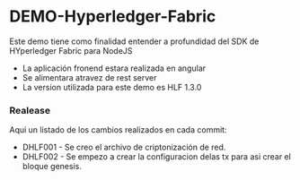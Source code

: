 # DEMO-Hyperledger-Fabric

Este demo tiene como finalidad entender a profundidad del SDK de HYperledger Fabric para NodeJS

  - La aplicación fronend estara realizada en angular
  - Se alimentara atravez de rest server
  - La version utilizada para este demo es HLF 1.3.0

### Realease

Aqui un listado de los cambios realizados en cada commit:

* DHLF001 - Se creo el archivo de criptonización de red.
* DHLF002 - Se empezo a crear la configuracion delas tx para asi crear el bloque genesis.
